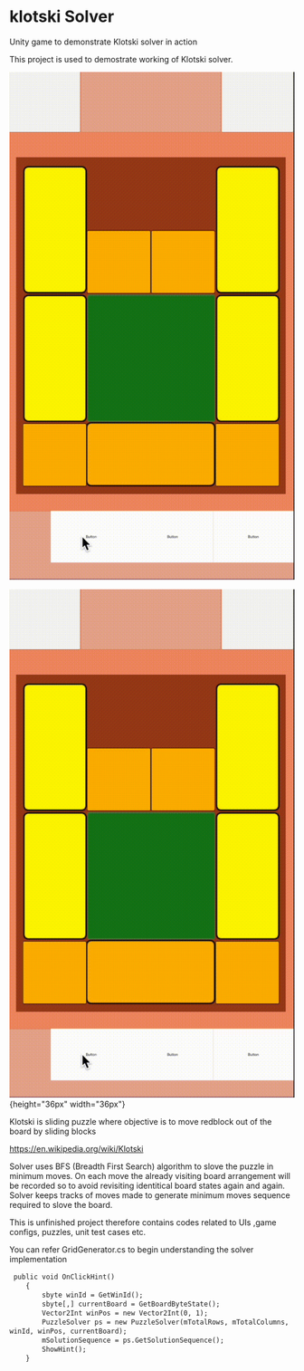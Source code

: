 # klotski Solver

Unity game to demonstrate Klotski solver in action

This project is used to demostrate working of Klotski solver.

![demo](https://github.com/ravindra5337/klotski_solver/raw/master/slover_demo.gif)



![demo](https://github.com/ravindra5337/klotski_solver/blob/main/slover_demo.gif){height="36px" width="36px"}

Klotski is sliding puzzle where objective is to move redblock out of the board by sliding blocks

https://en.wikipedia.org/wiki/Klotski

Solver uses BFS (Breadth First Search) algorithm to slove the puzzle in minimum moves. On each move the already visiting board arrangement will be recorded so to avoid revisiting identitical board states again and again.
Solver keeps tracks of moves made to generate minimum moves sequence required to slove the board.


This is unfinished project therefore contains codes related to UIs ,game configs, puzzles, unit test cases etc.

You can refer  GridGenerator.cs  to begin understanding the solver implementation

```
 public void OnClickHint()
    {
        sbyte winId = GetWinId();
        sbyte[,] currentBoard = GetBoardByteState();
        Vector2Int winPos = new Vector2Int(0, 1);
        PuzzleSolver ps = new PuzzleSolver(mTotalRows, mTotalColumns, winId, winPos, currentBoard);
        mSolutionSequence = ps.GetSolutionSequence();
        ShowHint();
    }

```

